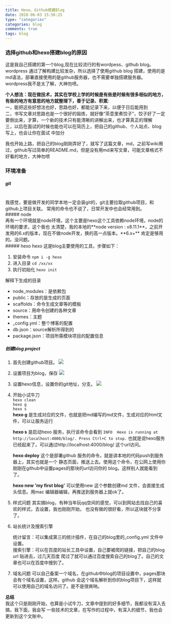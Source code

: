 ```yaml
---
title: Hexo、Github搭建Blog
date: 2018-06-03 15:56:25
type: "categories"
categories: blog
comments: true
tags: blog
---
```



### 选择github和hexo搭建blog的原因

这是我自己搭建的第一个blog,现在比较流行的有wordpess、github blog。wordpress 通过了解构建比较发杂，所以选择了使用github blog 搭建，使用的是md语法，部署直接使用的是github服务器，也不需要单独搭建服务器。wordpress我不是太了解，大神勿喷。

**个人想法：现在做技术，其实在学校上学的时候是有些是时候有很多相似的地方，有些的地方有意思的地方就整理下，善于记录、积累**:		
一，能把这些好想法也好，思路也好，都能记录下来，以便于日后能用到	
二，书写文章对思路也是一个很好的锻炼，就好像“茶壶里煮饺子”，饺子好了一定要倒出来，才算，一个新的技术只有能清晰的讲解出来，也才算真正的理解		
三，以后在面试的时候也能也可以在简历上，把自己的github、个人站点、blog写上，也会让你在面试
中加分
	
我也开始上路，把自己的blog刚刚弄好了，就写了这篇文章，md，之前写wiki用过，github写过简单的README.md，但是没有用md来写文章，可能文章格式不好看的地方，大神勿喷

### 环境准备
##### git
<br>
	我感觉，要是做开发的同学本地一定会装git的，git主要拉取github项目，和github上项目关联。
常用的命令也不说了，日常开发中也会经常用到。
</br>
##### node
<br>
	再有一个环境就是node环境，这个主要是hexo这个工具依赖node环境，node的环境的要求，这个我也
太清楚，我的本地的**node version : v8.11.1**，之前开发用的6.x的版本，现在不做node开发，换的高一点版本。**6.x+** 肯定是够用的。没问题。
</br>
##### hexo
hexo 这是blog主要使用的工具，步骤如下：

1. 	安装命令	`npm i -g hexo`
2.	进入目录	`cd /xx/xx`
3. 执行初始化	`hexo init`

解释下生成的目录

* node_modules：是依赖包
* public：存放的是生成的页面
* scaffolds：命令生成文章等的模板
* source：用命令创建的各种文章
* themes：主题
* _config.yml：整个博客的配置
* db.json：source解析所得到的
* package.json：项目所需模块项目的配置信息

##### 创建blog project
1. 首先创建github项目。
![](img/创建账号.jpg)

2.	设置项目为blog，保存
![](img/设置pages.png)

3.	设置hexo信息，设置你的git地址，分支。
![](img/hexo设置.png)

4.	开始小试牛刀	
`hexo clean`		
`hexo g`		
`hexo s`	
	**hexo g** 是生成对应的文件，也就是把md编写的md文件，生成对应的html文件，可以让服务运行
	
	**hexo s** 是启动hexo 服务，执行该命令会看到 
	`INFO  Hexo is running at http://localhost:4000/blog/. Press Ctrl+C to stop.`
	也就是说hexo服务已经起来了。可以通过http://localhost:4000/blog/ 这个url访问。
	
	**hexo deploy** 这个是部署github 服务的命令，就是讲本地的代码push到服务器上，其实也就是一个
	静态页面，推送上去。使用这个命令，在公网上使用你刚刚在github中设置pages的那块的url访问你的
	blog。这样别人就能看到了。

	**hexo new 'my first blog'** 可以使用new 这个参数创建md 文件，会直接生成头信息。用mac	编辑器编辑，再推送到服务器上就ok了。
	
5.	样式问题
	其实搞blog，有种当年玩qq空间的感觉，可以到网站去找自己的喜欢的样式，去设置，我也刚刚开始，
	也没有做的很好看，所以这块就不分享了。
	
6.	站长统计及搜索引擎

	统计留言：可以集成第三的统计插件，在自己的blog里的_config.yml 文件中设置。	
	搜索引擎：可以在百度的站长工具中设置，自己要被爬的链接，把自己的blog url 贴进去，过几天百度
			爬过了就可以通过百度搜索自己的blog了。自己的文章也可以在百度中搜到了。
			
7.	域名问题
	可以自己备案一个域名，在github中blog的项目设置中，pages那块会有个域名设置，这样。github
	会这个域名解析到你的blog项目下，这样就可以使用自己的域名访问了。是不是很爽呐。

**总结**	
	我这个只是刚刚开始，也算是小试牛刀，文章中提到的好多细节，我都没有深入去搞，我下面，我会写
	一些技术的文章，在写作的过程中，有深入的细节，我也会更新到这个文账中。
